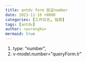 ```yaml
---
title: antdv form 验证number
date: 2023-11-16 +0800
categories: [工作日志, 指南]
tags: [antdv]
author: <yurongku>  
mermaid: true
---
```



1.  type: "number",
2.  v-model.number="queryForm.lr"